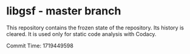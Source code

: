 # libgsf - master branch

This repository contains the frozen state of the repository.
Its history is cleared. It is used only for static code
analysis with Codacy.

Commit Time: 1719449598
